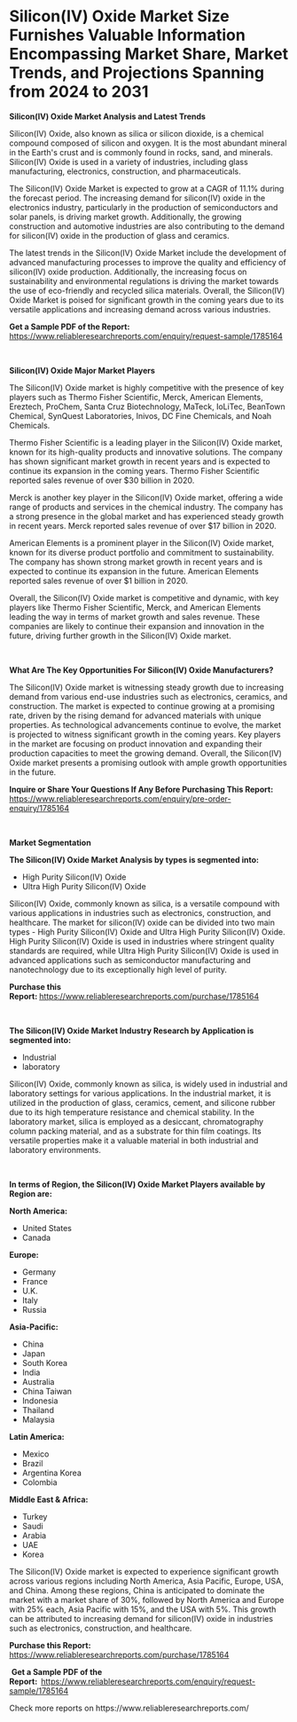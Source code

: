 <p><h1>Silicon(IV) Oxide Market Size Furnishes Valuable Information Encompassing Market Share, Market Trends, and Projections Spanning from 2024 to 2031</h1></p><p><strong>Silicon(IV) Oxide Market Analysis and Latest Trends</strong></p>
<p><p>Silicon(IV) Oxide, also known as silica or silicon dioxide, is a chemical compound composed of silicon and oxygen. It is the most abundant mineral in the Earth's crust and is commonly found in rocks, sand, and minerals. Silicon(IV) Oxide is used in a variety of industries, including glass manufacturing, electronics, construction, and pharmaceuticals.</p><p>The Silicon(IV) Oxide Market is expected to grow at a CAGR of 11.1% during the forecast period. The increasing demand for silicon(IV) oxide in the electronics industry, particularly in the production of semiconductors and solar panels, is driving market growth. Additionally, the growing construction and automotive industries are also contributing to the demand for silicon(IV) oxide in the production of glass and ceramics.</p><p>The latest trends in the Silicon(IV) Oxide Market include the development of advanced manufacturing processes to improve the quality and efficiency of silicon(IV) oxide production. Additionally, the increasing focus on sustainability and environmental regulations is driving the market towards the use of eco-friendly and recycled silica materials. Overall, the Silicon(IV) Oxide Market is poised for significant growth in the coming years due to its versatile applications and increasing demand across various industries.</p></p>
<p><strong>Get a Sample PDF of the Report:&nbsp;</strong> <a href="https://www.reliableresearchreports.com/enquiry/request-sample/1785164">https://www.reliableresearchreports.com/enquiry/request-sample/1785164</a></p>
<p>&nbsp;</p>
<p><strong>Silicon(IV) Oxide Major Market Players</strong></p>
<p><p>The Silicon(IV) Oxide market is highly competitive with the presence of key players such as Thermo Fisher Scientific, Merck, American Elements, Ereztech, ProChem, Santa Cruz Biotechnology, MaTeck, IoLiTec, BeanTown Chemical, SynQuest Laboratories, Inivos, DC Fine Chemicals, and Noah Chemicals.</p><p>Thermo Fisher Scientific is a leading player in the Silicon(IV) Oxide market, known for its high-quality products and innovative solutions. The company has shown significant market growth in recent years and is expected to continue its expansion in the coming years. Thermo Fisher Scientific reported sales revenue of over $30 billion in 2020.</p><p>Merck is another key player in the Silicon(IV) Oxide market, offering a wide range of products and services in the chemical industry. The company has a strong presence in the global market and has experienced steady growth in recent years. Merck reported sales revenue of over $17 billion in 2020.</p><p>American Elements is a prominent player in the Silicon(IV) Oxide market, known for its diverse product portfolio and commitment to sustainability. The company has shown strong market growth in recent years and is expected to continue its expansion in the future. American Elements reported sales revenue of over $1 billion in 2020.</p><p>Overall, the Silicon(IV) Oxide market is competitive and dynamic, with key players like Thermo Fisher Scientific, Merck, and American Elements leading the way in terms of market growth and sales revenue. These companies are likely to continue their expansion and innovation in the future, driving further growth in the Silicon(IV) Oxide market.</p></p>
<p>&nbsp;</p>
<p><strong>What Are The Key Opportunities For Silicon(IV) Oxide Manufacturers?</strong></p>
<p><p>The Silicon(IV) Oxide market is witnessing steady growth due to increasing demand from various end-use industries such as electronics, ceramics, and construction. The market is expected to continue growing at a promising rate, driven by the rising demand for advanced materials with unique properties. As technological advancements continue to evolve, the market is projected to witness significant growth in the coming years. Key players in the market are focusing on product innovation and expanding their production capacities to meet the growing demand. Overall, the Silicon(IV) Oxide market presents a promising outlook with ample growth opportunities in the future.</p></p>
<p><strong>Inquire or Share Your Questions If Any Before Purchasing This Report:</strong> <a href="https://www.reliableresearchreports.com/enquiry/pre-order-enquiry/1785164">https://www.reliableresearchreports.com/enquiry/pre-order-enquiry/1785164</a></p>
<p>&nbsp;</p>
<p><strong>Market Segmentation</strong></p>
<p><strong>The Silicon(IV) Oxide Market Analysis by types is segmented into:</strong></p>
<p><ul><li>High Purity Silicon(IV) Oxide</li><li>Ultra High Purity Silicon(IV) Oxide</li></ul></p>
<p><p>Silicon(IV) Oxide, commonly known as silica, is a versatile compound with various applications in industries such as electronics, construction, and healthcare. The market for silicon(IV) oxide can be divided into two main types - High Purity Silicon(IV) Oxide and Ultra High Purity Silicon(IV) Oxide. High Purity Silicon(IV) Oxide is used in industries where stringent quality standards are required, while Ultra High Purity Silicon(IV) Oxide is used in advanced applications such as semiconductor manufacturing and nanotechnology due to its exceptionally high level of purity.</p></p>
<p><strong>Purchase this Report:&nbsp;</strong><a href="https://www.reliableresearchreports.com/purchase/1785164">https://www.reliableresearchreports.com/purchase/1785164</a></p>
<p>&nbsp;</p>
<p><strong>The Silicon(IV) Oxide Market Industry Research by Application is segmented into:</strong></p>
<p><ul><li>Industrial</li><li>laboratory</li></ul></p>
<p><p>Silicon(IV) Oxide, commonly known as silica, is widely used in industrial and laboratory settings for various applications. In the industrial market, it is utilized in the production of glass, ceramics, cement, and silicone rubber due to its high temperature resistance and chemical stability. In the laboratory market, silica is employed as a desiccant, chromatography column packing material, and as a substrate for thin film coatings. Its versatile properties make it a valuable material in both industrial and laboratory environments.</p></p>
<p>&nbsp;</p>
<p><strong>In terms of Region, the Silicon(IV) Oxide Market Players available by Region are:</strong></p>
<p>
    <p> <strong> North America: </strong>
        <ul>
            <li>United States</li>
            <li>Canada</li>
        </ul>
        </p> 
    <p> <strong> Europe: </strong>
        <ul>
            <li>Germany</li>
            <li>France</li>
            <li>U.K.</li>
            <li>Italy</li>
            <li>Russia</li>
        </ul>
        </p> 
    <p> <strong> Asia-Pacific: </strong>
        <ul>
            <li>China</li>
            <li>Japan</li>
            <li>South Korea</li>
            <li>India</li>
            <li>Australia</li>
            <li>China Taiwan</li>
            <li>Indonesia</li>
            <li>Thailand</li>
            <li>Malaysia</li>
        </ul>
        </p> 
    <p> <strong> Latin America: </strong>
        <ul>
            <li>Mexico</li>
            <li>Brazil</li>
            <li>Argentina Korea</li>
            <li>Colombia</li>
        </ul>
        </p> 
    <p> <strong> Middle East & Africa: </strong>
        <ul>
            <li>Turkey</li>
            <li>Saudi</li>
            <li>Arabia</li>
            <li>UAE</li>
            <li>Korea</li>
        </ul>
    </p>
    </p>
<p><p>The Silicon(IV) Oxide market is expected to experience significant growth across various regions including North America, Asia Pacific, Europe, USA, and China. Among these regions, China is anticipated to dominate the market with a market share of 30%, followed by North America and Europe with 25% each, Asia Pacific with 15%, and the USA with 5%. This growth can be attributed to increasing demand for silicon(IV) oxide in industries such as electronics, construction, and healthcare.</p></p>
<p><strong>Purchase this Report: </strong><a href="https://www.reliableresearchreports.com/purchase/1785164">https://www.reliableresearchreports.com/purchase/1785164</a></p>
<p>&nbsp;<strong>Get a Sample PDF of the Report:&nbsp;&nbsp;</strong><a href="https://www.reliableresearchreports.com/enquiry/request-sample/1785164">https://www.reliableresearchreports.com/enquiry/request-sample/1785164</a></p>
<p><strong></strong></p>
<p>Check more reports on https://www.reliableresearchreports.com/</p>